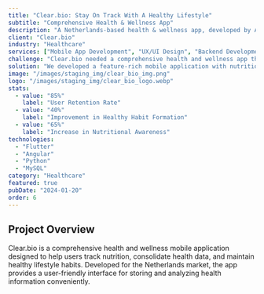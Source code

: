 ```yaml
---
title: "Clear.bio: Stay On Track With A Healthy Lifestyle"
subtitle: "Comprehensive Health & Wellness App"
description: "A Netherlands-based health & wellness app, developed by AppVin to help users consolidate health data using a nutrition tracker. The app features a user-friendly interface for storing health information conveniently."
client: "Clear.bio"
industry: "Healthcare"
services: ["Mobile App Development", "UX/UI Design", "Backend Development", "Data Analytics"]
challenge: "Clear.bio needed a comprehensive health and wellness app that would help users track nutrition, consolidate health data, and maintain healthy lifestyle habits through an intuitive, user-friendly interface."
solution: "We developed a feature-rich mobile application with nutrition tracking, health data consolidation, personalized recommendations, and seamless integration with other health platforms."
image: "/images/staging_img/clear_bio_img.png"
logo: "/images/staging_img/clear_bio_logo.webp"
stats:
  - value: "85%"
    label: "User Retention Rate"
  - value: "40%"
    label: "Improvement in Healthy Habit Formation"
  - value: "65%"
    label: "Increase in Nutritional Awareness"
technologies:
  - "Flutter"
  - "Angular"
  - "Python"
  - "MySQL"
category: "Healthcare"
featured: true
pubDate: "2024-01-20"
order: 6
---
```


## Project Overview

Clear.bio is a comprehensive health and wellness mobile application designed to help users track nutrition, consolidate health data, and maintain healthy lifestyle habits. Developed for the Netherlands market, the app provides a user-friendly interface for storing and analyzing health information conveniently.
